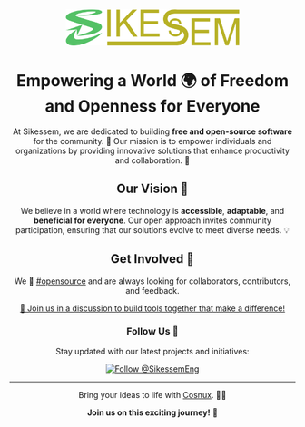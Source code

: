 <div align="center">
    <a href="https://sikessem.com/" title="Sikessem">
        <img src="https://github.com/sikessem/art/blob/HEAD/images/sikessem.svg" alt="Sikessem logo" height="64"/>
    </a>

# Empowering a World 🌍 of Freedom and Openness for Everyone

At Sikessem, we are dedicated to building **free and open-source software** for the community. 🚀
Our mission is to empower individuals and organizations by providing innovative solutions that enhance productivity and collaboration. 🤝

## Our Vision 🌟
We believe in a world where technology is **accessible**, **adaptable**, and **beneficial for everyone**. Our open approach invites community participation, ensuring that our solutions evolve to meet diverse needs. 💡

## Get Involved 🤗
We 💙 [#opensource](https://opensource.org/) and are always looking for collaborators, contributors, and feedback.

[💬 Join us in a discussion to build tools together that make a difference!](https://github.com/orgs/sikessem/discussions)

### Follow Us 🔔
Stay updated with our latest projects and initiatives:

<p><a href="https://x.com/intent/follow?screen_name=SikessemEng"><img src="https://img.shields.io/twitter/follow/SikessemEng.svg?label=Follow%20@SikessemEng" alt="Follow @SikessemEng"/></a></p>

---

Bring your ideas to life with [Cosnux](https://github.com/cosnux). 🌌✨

**Join us on this exciting journey!** 🚀
</div>
